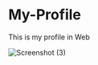 # My-Profile
This is my profile in Web


![Screenshot (3)](https://user-images.githubusercontent.com/80274745/140685331-c5a019a0-2043-40d2-ac09-5c3f2190c302.png)
